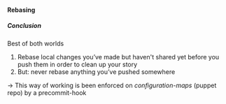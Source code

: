 #### Rebasing
##### Conclusion

Best of both worlds
  1. Rebase local changes you’ve made but haven't shared yet before you push them in order to clean up your story
  2. But: never rebase anything you’ve pushed somewhere

-> This way of working is been enforced on *configuration-maps* (puppet repo) by a precommit-hook


